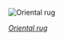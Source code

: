 
![Oriental rug](https://upload.wikimedia.org/wikipedia/commons/thumb/d/d7/Eug%C3%A8ne_Grasset_-_A_La_Place_Clichy.jpg/450px-Eug%C3%A8ne_Grasset_-_A_La_Place_Clichy.jpg)

*[Oriental rug](https://wikipedia.org/wiki/File:Eug%C3%A8ne_Grasset_-_A_La_Place_Clichy.jpg)*

